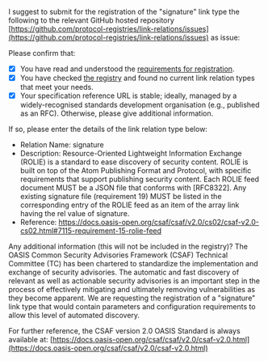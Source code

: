I suggest to submit for the registration of the "signature" link type the following to the relevant GitHub hosted repository [https://github.com/protocol-registries/link-relations/issues](https://github.com/protocol-registries/link-relations/issues) as issue: 

Please confirm that:

* [x]  You have read and understood the [requirements for registration](https://tools.ietf.org/html/rfc8288#section-2.1.1).
* [x]  You have checked [the registry](https://www.iana.org/assignments/link-relations/) and found no current link relation types that meet your needs.
* [x]  Your specification reference URL is stable; ideally, managed by a widely-recognised standards development organisation (e.g., published as an RFC). Otherwise, please give additional information.

If so, please enter the details of the link relation type below:

* Relation Name: signature
* Description: Resource-Oriented Lightweight Information Exchange (ROLIE) is a standard to ease discovery of security content. ROLIE is built on top of the Atom Publishing Format and Protocol, with specific requirements that support publishing security content. Each ROLIE feed document MUST be a JSON file that conforms with [RFC8322]. Any existing signature file (requirement 19) MUST be listed in the corresponding entry of the ROLIE feed as an item of the array link having the rel value of signature.
* Reference: https://docs.oasis-open.org/csaf/csaf/v2.0/cs02/csaf-v2.0-cs02.html#7115-requirement-15-rolie-feed

Any additional information (this will not be included in the registry)? 
The OASIS Common Security Advisories Framework (CSAF) Technical Committee (TC) has been chartered to standardize the implementation and exchange of security advisories. The automatic and fast discovery of relevant as well as actionable security advisories is an important step in the process of effectively mitigating and ultimately removing vulnerabilities as they become apparent. We are requesting the registration of a "signature" link type that would contain parameters and configuration requirements to allow this level of automated discovery.

For further reference, the CSAF version 2.0 OASIS Standard is always available at:
[https://docs.oasis-open.org/csaf/csaf/v2.0/csaf-v2.0.html](https://docs.oasis-open.org/csaf/csaf/v2.0/csaf-v2.0.html)  
